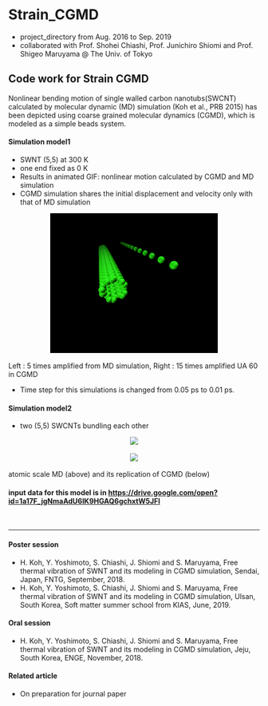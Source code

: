 # Strain_CGMD
- project_directory from Aug. 2016 to Sep. 2019
- collaborated with Prof. Shohei Chiashi, Prof. Junichiro Shiomi and Prof. Shigeo Maruyama @ The Univ. of Tokyo


## Code work for Strain CGMD
  Nonlinear bending motion of single walled carbon nanotubs(SWCNT) calculated by molecular dynamic (MD) simulation (Koh et al., PRB 2015) has been depicted using coarse grained molecular dynamics (CGMD), which is modeled as a simple beads system.
  
  
#### Simulation model1
- SWNT (5,5) at 300 K
- one end fixed as 0 K
- Results in animated GIF: nonlinear motion calculated by CGMD and MD simulation
- CGMD simulation shares the initial displacement and velocity only with that of MD simulation

<p align="center">
<img src="Short_version.gif" >
</p>

Left : 5 times amplified from MD simulation, Right : 15 times amplified UA 60 in CGMD
- Time step for this simulations is changed from 0.05 ps to 0.01 ps.

#### Simulation model2
- two (5,5) SWCNTs bundling each other
<p align="center">
<img src="Parallel_full.gif" >
</p>

<p align="center">
<img src="Parallel_CGMD.gif" >
</p>

atomic scale MD (above) and its replication of CGMD (below)
  
  

#### input data for this model is in https://drive.google.com/open?id=1a17F_jgNmaAdU6IK9HGAQ6gchxtW5JFl


<br>

<hr>

#### Poster session
- H. Koh, Y. Yoshimoto, S. Chiashi, J. Shiomi and S. Maruyama, Free thermal vibration of SWNT and its modeling in CGMD simulation, Sendai, Japan, FNTG, September, 2018.
- H. Koh, Y. Yoshimoto, S. Chiashi, J. Shiomi and S. Maruyama, Free thermal vibration of SWNT and its modeling in CGMD simulation, Ulsan, South Korea, Soft matter summer school from KIAS, June, 2019.
#### Oral session 
- H. Koh, Y. Yoshimoto, S. Chiashi, J. Shiomi and S. Maruyama, Free thermal vibration of SWNT and its modeling in CGMD simulation, Jeju, South Korea, ENGE, November, 2018.
#### Related article 
- On preparation for journal paper 
